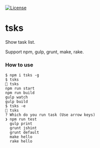 [![License](http://img.shields.io/:license-mit-brightgreen.svg?style=flat-square)](http://yudppp.mit-license.org)

# tsks

Show task list.

Support npm, gulp, grunt, make, rake.

### How to use

```
$ npm i tsks -g
$ tsks
🐚 tsks
npm run start
npm run build
gulp watch
gulp build
$ tsks -e
🐚 tsks
? Which do you run task (Use arrow keys)
❯ npm run test 
  gulp print 
  grunt jshint 
  grunt default 
  make hello 
  rake hello 
```
